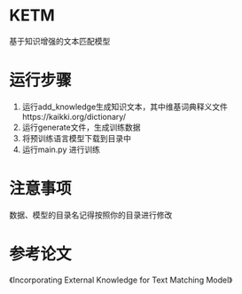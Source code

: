 # KETM
基于知识增强的文本匹配模型
# 运行步骤
1. 运行add_knowledge生成知识文本，其中维基词典释义文件https://kaikki.org/dictionary/
2. 运行generate文件，生成训练数据
3. 将预训练语言模型下载到目录中
4. 运行main.py 进行训练
# 注意事项
数据、模型的目录名记得按照你的目录进行修改
# 参考论文
《Incorporating External Knowledge for Text
Matching Model》
